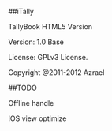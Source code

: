 ##iTally

TallyBook HTML5 Version

Version: 1.0 Base

License: GPLv3 License. 

Copyright @2011-2012 Azrael

##TODO

Offline handle

IOS view optimize
